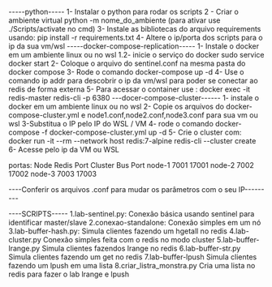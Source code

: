 -----python-----
1- Instalar o python para rodar os scripts
2 - Criar o ambiente virtual python -m nome_do_ambiente (para ativar use ./Scripts/activate no cmd)
3- Instale as bibliotecas do arquivo requirements usando: pip install -r requirements.txt
4- Altere o ip/porta dos scripts para o ip da sua vm/wsl
-----docker-compose-replication-----
1- Instale o docker em um ambiente linux ou no wsl
1.2- inicie o serviço do docker sudo service docker start
2- Coloque o arquivo do sentinel.conf na mesma pasta do docker compose
3- Rode o comando docker-compose up -d
4- Use o comando ip addr para descobrir o ip da vm/wsl para poder se conectar ao redis de forma externa
5- Para acessar o container use : docker exec -it redis-master redis-cli -p 6380
---docer-compose-cluster------
1- instale o docker em um ambiente linux ou no wsl
2- Copie os arquivos do docker-compose-cluster.yml e node1.conf,node2.conf,node3.conf para sua vm ou wsl
3-Substitua o IP pelo IP do WSL / VM
4- rode o comando docker-compose -f docker-compose-cluster.yml up -d
5- Crie o cluster com: docker run -it --rm --network host redis:7-alpine redis-cli --cluster create  
6- Acesse pelo ip da VM ou WSL 

portas:
Node	Redis Port	Cluster Bus Port
node-1	  7001	       17001
node-2	  7002	       17002
node-3	  7003	       17003


----Conferir os arquivos .conf para mudar os parâmetros com o seu IP---------

----SCRIPTS-----
1.lab-sentinel.py:
Conexão básica usando sentinel para identificar master/slave
2.conexao-standalone:
Conexão simples em um nó
3.lab-buffer-hash.py:
Simula clientes fazendo um hgetall no redis
4.lab-cluster.py
Conexão simples feita com o redis no modo cluster
5.lab-buffer-lrange.py
Simula clientes fazendos lrange no redis
6.lab-buffer-str.py
Simula clientes fazendo um get no redis
7.lab-buffer-lpush
Simula clientes fazendo um lpush em uma lista
8.criar_listra_monstra.py
Cria uma lista no redis para fazer o lab lrange e lpush
